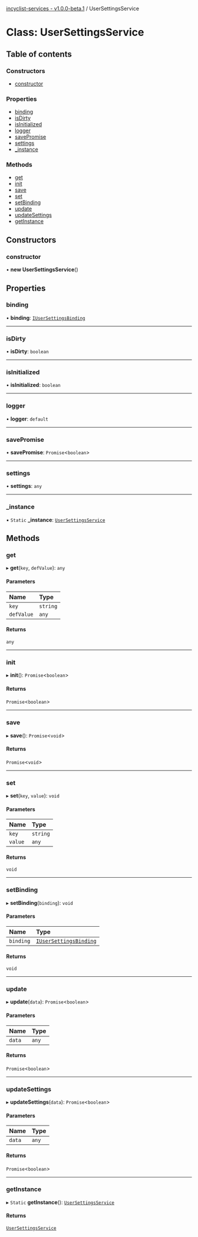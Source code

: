 [incyclist-services - v1.0.0-beta.1](../README.md) / UserSettingsService

# Class: UserSettingsService

## Table of contents

### Constructors

- [constructor](UserSettingsService.md#constructor)

### Properties

- [binding](UserSettingsService.md#binding)
- [isDirty](UserSettingsService.md#isdirty)
- [isInitialized](UserSettingsService.md#isinitialized)
- [logger](UserSettingsService.md#logger)
- [savePromise](UserSettingsService.md#savepromise)
- [settings](UserSettingsService.md#settings)
- [\_instance](UserSettingsService.md#_instance)

### Methods

- [get](UserSettingsService.md#get)
- [init](UserSettingsService.md#init)
- [save](UserSettingsService.md#save)
- [set](UserSettingsService.md#set)
- [setBinding](UserSettingsService.md#setbinding)
- [update](UserSettingsService.md#update)
- [updateSettings](UserSettingsService.md#updatesettings)
- [getInstance](UserSettingsService.md#getinstance)

## Constructors

### constructor

• **new UserSettingsService**()

## Properties

### binding

• **binding**: [`IUserSettingsBinding`](../interfaces/IUserSettingsBinding.md)

___

### isDirty

• **isDirty**: `boolean`

___

### isInitialized

• **isInitialized**: `boolean`

___

### logger

• **logger**: `default`

___

### savePromise

• **savePromise**: `Promise`<`boolean`\>

___

### settings

• **settings**: `any`

___

### \_instance

▪ `Static` **\_instance**: [`UserSettingsService`](UserSettingsService.md)

## Methods

### get

▸ **get**(`key`, `defValue`): `any`

#### Parameters

| Name | Type |
| :------ | :------ |
| `key` | `string` |
| `defValue` | `any` |

#### Returns

`any`

___

### init

▸ **init**(): `Promise`<`boolean`\>

#### Returns

`Promise`<`boolean`\>

___

### save

▸ **save**(): `Promise`<`void`\>

#### Returns

`Promise`<`void`\>

___

### set

▸ **set**(`key`, `value`): `void`

#### Parameters

| Name | Type |
| :------ | :------ |
| `key` | `string` |
| `value` | `any` |

#### Returns

`void`

___

### setBinding

▸ **setBinding**(`binding`): `void`

#### Parameters

| Name | Type |
| :------ | :------ |
| `binding` | [`IUserSettingsBinding`](../interfaces/IUserSettingsBinding.md) |

#### Returns

`void`

___

### update

▸ **update**(`data`): `Promise`<`boolean`\>

#### Parameters

| Name | Type |
| :------ | :------ |
| `data` | `any` |

#### Returns

`Promise`<`boolean`\>

___

### updateSettings

▸ **updateSettings**(`data`): `Promise`<`boolean`\>

#### Parameters

| Name | Type |
| :------ | :------ |
| `data` | `any` |

#### Returns

`Promise`<`boolean`\>

___

### getInstance

▸ `Static` **getInstance**(): [`UserSettingsService`](UserSettingsService.md)

#### Returns

[`UserSettingsService`](UserSettingsService.md)
